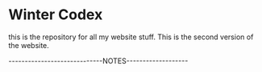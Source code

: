 # Winter Codex

this is the repository for all my website stuff.
This is the second version of the website.

-----------------------------NOTES-------------------
